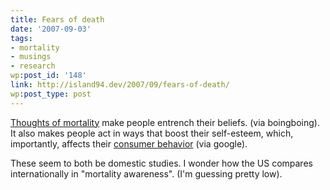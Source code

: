 ```yaml
---
title: Fears of death
date: '2007-09-03'
tags:
- mortality
- musings
- research
wp:post_id: '148'
link: http://island94.dev/2007/09/fears-of-death/
wp:post_type: post
---
```


<a href="http://www.boingboing.net/2007/08/31/how-voters-are-susce.html">Thoughts of mortality</a> make people entrench their beliefs. (via boingboing).  It also makes people act in ways that boost their self-esteem, which, importantly, affects their <a href="http://www.gsb.stanford.edu/news/research/mktg_shiv_mortality.shtml">consumer behavior</a> (via google).

These seem to both be domestic studies.  I wonder how the US compares internationally in "mortality awareness".  (I'm guessing pretty low).

